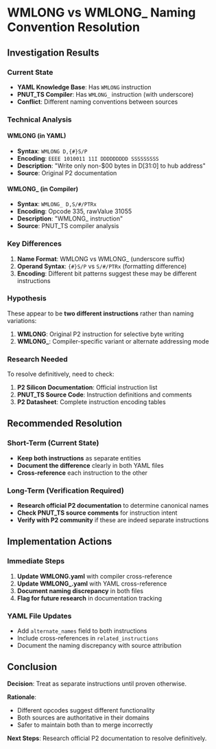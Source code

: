 # WMLONG vs WMLONG_ Naming Convention Resolution

## Investigation Results

### Current State
- **YAML Knowledge Base**: Has `WMLONG` instruction
- **PNUT_TS Compiler**: Has `WMLONG_` instruction (with underscore)
- **Conflict**: Different naming conventions between sources

### Technical Analysis

#### WMLONG (in YAML)
- **Syntax**: `WMLONG D,{#}S/P`
- **Encoding**: `EEEE 1010011 11I DDDDDDDDD SSSSSSSSS`
- **Description**: "Write only non-$00 bytes in D[31:0] to hub address"
- **Source**: Original P2 documentation

#### WMLONG_ (in Compiler)
- **Syntax**: `WMLONG_ D,S/#/PTRx`
- **Encoding**: Opcode 335, rawValue 31055
- **Description**: "WMLONG_ instruction"
- **Source**: PNUT_TS compiler analysis

### Key Differences
1. **Name Format**: WMLONG vs WMLONG_ (underscore suffix)
2. **Operand Syntax**: `{#}S/P` vs `S/#/PTRx` (formatting difference)
3. **Encoding**: Different bit patterns suggest these may be different instructions

### Hypothesis
These appear to be **two different instructions** rather than naming variations:

1. **WMLONG**: Original P2 instruction for selective byte writing
2. **WMLONG_**: Compiler-specific variant or alternate addressing mode

### Research Needed
To resolve definitively, need to check:
1. **P2 Silicon Documentation**: Official instruction list
2. **PNUT_TS Source Code**: Instruction definitions and comments
3. **P2 Datasheet**: Complete instruction encoding tables

## Recommended Resolution

### Short-Term (Current State)
- **Keep both instructions** as separate entities
- **Document the difference** clearly in both YAML files
- **Cross-reference** each instruction to the other

### Long-Term (Verification Required)
- **Research official P2 documentation** to determine canonical names
- **Check PNUT_TS source comments** for instruction intent
- **Verify with P2 community** if these are indeed separate instructions

## Implementation Actions

### Immediate Steps
1. **Update WMLONG.yaml** with compiler cross-reference
2. **Update WMLONG_.yaml** with YAML cross-reference  
3. **Document naming discrepancy** in both files
4. **Flag for future research** in documentation tracking

### YAML File Updates
- Add `alternate_names` field to both instructions
- Include cross-references in `related_instructions`
- Document the naming discrepancy with source attribution

## Conclusion

**Decision**: Treat as separate instructions until proven otherwise.

**Rationale**: 
- Different opcodes suggest different functionality
- Both sources are authoritative in their domains
- Safer to maintain both than to merge incorrectly

**Next Steps**: Research official P2 documentation to resolve definitively.